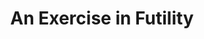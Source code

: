 ---
title: An Exercise in Futility
layout: blog
description: "Showcasing acts of futility, creativity, and technology projects by Jim Sines."
keywords: "Jim Sines, tech blog, coding, creativity, technology projects"
permalink: /blog
og_title: "An Exercise in Futility - Tech & Creativity by Jim Sines"
og_description: "Explore technology projects, coding insights, and creative endeavors by Jim Sines."
og_image: "/assets/icons/og-image.png"
og_type: "website"
og_author: "Jim Sines"
---